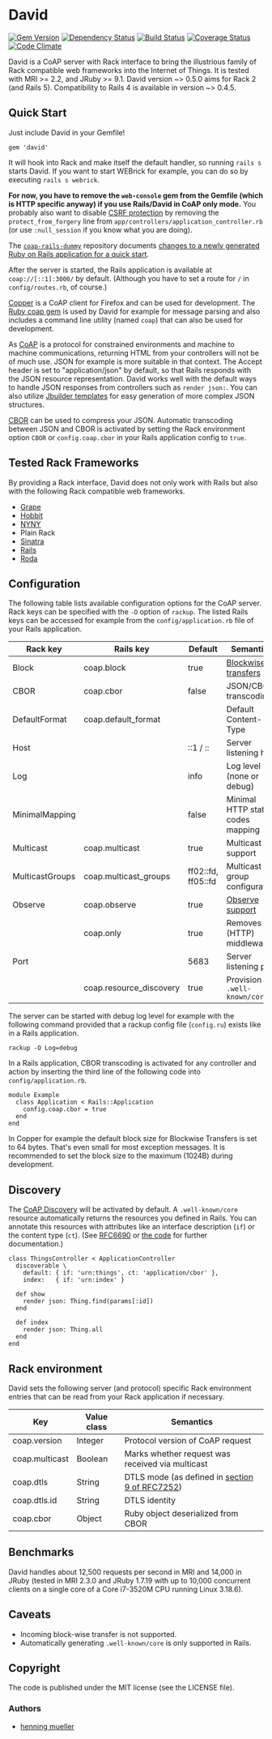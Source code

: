 # David

[![Gem Version](https://img.shields.io/gem/v/david.svg)](http://badge.fury.io/rb/david)
[![Dependency Status](https://img.shields.io/gemnasium/nning/david.svg)](https://gemnasium.com/nning/david)
[![Build Status](https://img.shields.io/travis/nning/david.svg)](https://travis-ci.org/nning/david)
[![Coverage Status](https://img.shields.io/coveralls/nning/david.svg)](https://coveralls.io/r/nning/david)
[![Code Climate](https://codeclimate.com/github/nning/david/badges/gpa.svg)](https://codeclimate.com/github/nning/david)

David is a CoAP server with Rack interface to bring the illustrious family of
Rack compatible web frameworks into the Internet of Things. It is tested with
MRI >= 2.2, and JRuby >= 9.1. David version ~> 0.5.0 aims for Rack 2 (and Rails
5). Compatibility to Rails 4 is available in version ~> 0.4.5.

## Quick Start

Just include David in your Gemfile!

    gem 'david'

It will hook into Rack and make itself the default handler, so running `rails
s` starts David. If you want to start WEBrick for example, you can do so by
executing `rails s webrick`.

**For now, you have to remove the `web-console` gem from the Gemfile (which is
HTTP specific anyway) if you use Rails/David in CoAP only mode.** You probably
also want to disable [CSRF
protection](http://api.rubyonrails.org/classes/ActionController/RequestForgeryProtection/ClassMethods.html)
by removing the `protect_from_forgery` line from
`app/controllers/application_controller.rb` (or use `:null_session` if you know
what you are doing).

The [`coap-rails-dummy`](https://github.com/nning/coap-rails-dummy) repository
documents [changes to a newly generated Ruby on Rails application for a quick
start](https://github.com/nning/coap-rails-dummy/compare/initial...master).

After the server is started, the Rails application is available at
`coap://[::1]:3000/` by default. (Although you have to set a route for `/` in
`config/routes.rb`, of course.)

[Copper](https://addons.mozilla.org/de/firefox/addon/copper-270430/) is a CoAP
client for Firefox and can be used for development. The [Ruby coap
gem](https://github.com/nning/coap) is used by David for example for message
parsing and also includes a command line utility (named `coap`) that can also
be used for development.

As [CoAP](https://tools.ietf.org/html/rfc7252) is a protocol for constrained
environments and machine to machine communications, returning HTML from your
controllers will not be of much use. JSON for example is more suitable in that
context. The Accept header is set to "application/json" by default, so that
Rails responds with the JSON resource representation. David works well with the
default ways to handle JSON responses from controllers such as `render json:`.
You can also utilize [Jbuilder templates](https://github.com/rails/jbuilder)
for easy generation of more complex JSON structures.

[CBOR](https://tools.ietf.org/html/rfc7049) can be used to compress your JSON.
Automatic transcoding between JSON and CBOR is activated by setting the Rack
environment option `CBOR` or `config.coap.cbor` in your Rails application
config to `true`.

## Tested Rack Frameworks

By providing a Rack interface, David does not only work with Rails but also
with the following Rack compatible web frameworks.

* [Grape](https://github.com/intridea/grape)
* [Hobbit](https://github.com/patriciomacadden/hobbit)
* [NYNY](https://github.com/alisnic/nyny)
* Plain Rack
* [Sinatra](https://github.com/sinatra/sinatra)
* [Rails](https://github.com/rails/rails)
* [Roda](https://github.com/jeremyevans/roda)

## Configuration

The following table lists available configuration options for the CoAP server.
Rack keys can be specified with the `-O` option of `rackup`. The listed Rails
keys can be accessed for example from the `config/application.rb` file of your
Rails application.

| Rack key			| Rails key					| Default				| Semantics							|
|---				|---						|---					|---								|
| Block				| coap.block				| true					| [Blockwise transfers](https://tools.ietf.org/html/draft-ietf-core-block-16) |
| CBOR				| coap.cbor					| false					| JSON/CBOR transcoding				|
| DefaultFormat		| coap.default_format		|						| Default Content-Type				|
| Host				|							| ::1 / ::				| Server listening host				|
| Log				|							| info					| Log level (none or debug)			|
| MinimalMapping	|							| false					| Minimal HTTP status codes mapping	|
| Multicast			| coap.multicast			| true					| Multicast support					|
| MulticastGroups	| coap.multicast_groups		| ff02::fd, ff05::fd	| Multicast group configuration		|
| Observe			| coap.observe				| true					| [Observe support](https://tools.ietf.org/html/draft-ietf-core-observe-16) |
|					| coap.only					| true					| Removes (HTTP) middleware			|
| Port				|							| 5683					| Server listening port				|
|					| coap.resource_discovery	| true					| Provision of `.well-known/core`	|

The server can be started with debug log level for example with the following
command provided that a rackup config file (`config.ru`) exists like in a Rails
application.

    rackup -O Log=debug

In a Rails application, CBOR transcoding is activated for any controller and
action by inserting the third line of the following code into
`config/application.rb`.

    module Example
	  class Application < Rails::Application
	    config.coap.cbor = true
	  end
	end

In Copper for example the default block size for Blockwise Transfers is set to
64 bytes. That's even small for most exception messages. It is recommended to
set the block size to the maximum (1024B) during development.

## Discovery

The [CoAP Discovery](https://tools.ietf.org/html/rfc7252#section-7) will be
activated by default. A `.well-known/core` resource automatically returns the
resources you defined in Rails. You can annotate this resources with attributes
like an interface description (`if`) or the content type (`ct`). (See
[RFC6690](https://tools.ietf.org/html/rfc6690) or [the
code](https://github.com/nning/coap/blob/master/lib/core/link.rb#L8) for
further documentation.)

    class ThingsController < ApplicationController
      discoverable \
        default: { if: 'urn:things', ct: 'application/cbor' },
        index:   { if: 'urn:index' }

      def show
        render json: Thing.find(params[:id])
      end

      def index
        render json: Thing.all
      end
	end

## Rack environment

David sets the following server (and protocol) specific Rack environment
entries that can be read from your Rack application if necessary.

| Key				| Value class	| Semantics |
|---				|---			|--- |
| coap.version		| Integer		| Protocol version of CoAP request |
| coap.multicast	| Boolean		| Marks whether request was received via multicast |
| coap.dtls			| String		| DTLS mode (as defined in [section 9 of RFC7252](https://tools.ietf.org/html/rfc7252#section-9)) |
| coap.dtls.id		| String		| DTLS identity |
| coap.cbor			| Object		| Ruby object deserialized from CBOR |

## Benchmarks

David handles about 12,500 requests per second in MRI and 14,000 in JRuby
(tested in MRI 2.3.0 and JRuby 1.7.19 with up to 10,000 concurrent clients on a
single core of a Core i7-3520M CPU running Linux 3.18.6).

## Caveats

* Incoming block-wise transfer is not supported.
* Automatically generating `.well-known/core` is only supported in Rails.

## Copyright

The code is published under the MIT license (see the LICENSE file).

### Authors

* [henning mueller](https://nning.io)
